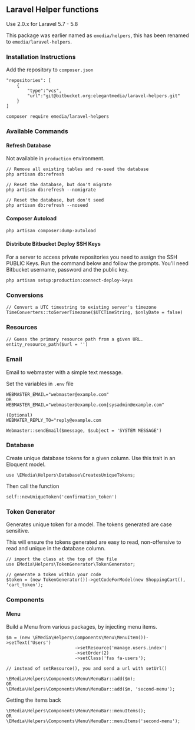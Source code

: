 ## Laravel Helper functions

Use 2.0.x for Laravel 5.7 - 5.8

This package was earlier named as `emedia/helpers`, this has been renamed to `emedia/laravel-helpers`.

### Installation Instructions

Add the repository to `composer.json`
```
"repositories": [
	{
	    "type":"vcs",
	    "url":"git@bitbucket.org:elegantmedia/laravel-helpers.git"
	}
]
```

```
composer require emedia/laravel-helpers
```

### Available Commands


#### Refresh Database

Not available in `production` environment.
```
// Remove all existing tables and re-seed the database
php artisan db:refresh

// Reset the database, but don't migrate
php artisan db:refresh --nomigrate

// Reset the database, but don't seed
php artisan db:refresh --noseed
```

#### Composer Autoload
```
php artisan composer:dump-autoload
```

#### Distribute Bitbucket Deploy SSH Keys

For a server to access private repositories you need to assign the SSH PUBLIC Keys. Run the command below and follow the prompts. You'll need Bitbucket username, password and the public key.

```
php artisan setup:production:connect-deploy-keys
```

### Conversions

```
// Convert a UTC timestring to existing server's timezone
TimeConverters::toServerTimezone($UTCTimeString, $onlyDate = false)
```

### Resources

```
// Guess the primary resource path from a given URL.
entity_resource_path($url = '')
```

### Email

Email to webmaster with a simple text message.

Set the variables in `.env` file
```
WEBMASTER_EMAIL="webmaster@example.com"
OR
WEBMASTER_EMAIL="webmaster@example.com|sysadmin@example.com"

(Optional)
WEBMATER_REPLY_TO="reply@example.com
```

```
Webmaster::sendEmail($message, $subject = 'SYSTEM MESSAGE')
```

### Database

Create unique database tokens for a given column. Use this trait in an Eloquent model.

```
use \EMedia\Helpers\Database\CreatesUniqueTokens;
```
Then call the function

```
self::newUniqueToken('confirmation_token')
```

### Token Generator

Generates unique token for a model. The tokens generated are case sensitive.

This will ensure the tokens generated are easy to read, non-offensive to read and unique in the database column.

```
// import the class at the top of the file
use EMedia\Helpers\TokenGenerator\TokenGenerator;

// generate a token within your code
$token = (new TokenGenerator())->getCodeForModel(new ShoppingCart(), 'cart_token');
```

### Components

#### Menu

Build a Menu from various packages, by injecting menu items.

```
$m = (new \EMedia\Helpers\Components\Menu\MenuItem())->setText('Users')
						  ->setResource('manage.users.index')
						  ->setOrder(2)
						  ->setClass('fas fa-users');

// instead of setResource(), you and send a url with setUrl()

\EMedia\Helpers\Components\Menu\MenuBar::add($m);
OR
\EMedia\Helpers\Components\Menu\MenuBar::add($m, 'second-menu');
```

Getting the items back
```
\EMedia\Helpers\Components\Menu\MenuBar::menuItems();
OR
\EMedia\Helpers\Components\Menu\MenuBar::menuItems('second-menu');
```
